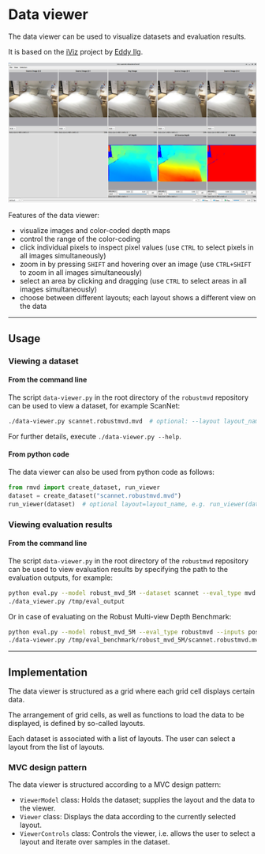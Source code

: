 # Data viewer

The data viewer can be used to visualize datasets and evaluation results. 

It is based on the [iViz](https://github.com/eddy-ilg/iviz) project by [Eddy Ilg](https://github.com/eddy-ilg).

![Image](../../viewer.jpg)

Features of the data viewer:
- visualize images and color-coded depth maps
- control the range of the color-coding
- click individual pixels to inspect pixel values (use `CTRL` to select pixels in all images simultaneously)
- zoom in by pressing `SHIFT` and hovering over an image (use `CTRL+SHIFT` to zoom in all images simultaneously)
- select an area by clicking and dragging (use `CTRL` to select areas in all images simultaneously)
- choose between different layouts; each layout shows a different view on the data

---

## Usage
### Viewing a dataset
#### From the command line
The script `data-viewer.py` in the root directory of the `robustmvd` repository can be used to view a dataset, for
example ScanNet:
```bash
./data-viewer.py scannet.robustmvd.mvd  # optional: --layout layout_name, e.g. --layout all_images
```

For further details, execute `./data-viewer.py --help`.

#### From python code
The data viewer can also be used from python code as follows:
```python
from rmvd import create_dataset, run_viewer
dataset = create_dataset("scannet.robustmvd.mvd")
run_viewer(dataset)  # optional layout=layout_name, e.g. run_viewer(dataset, layout="all_images")
```

### Viewing evaluation results
#### From the command line
The script `data-viewer.py` in the root directory of the `robustmvd` repository can be used to view evaluation results
by specifying the path to the evaluation outputs, for example:
```bash
python eval.py --model robust_mvd_5M --dataset scannet --eval_type mvd --inputs poses intrinsics --output /tmp/eval_output --input_size 448 640
./data_viewer.py /tmp/eval_output
```

Or in case of evaluating on the Robust Multi-view Depth Benchmark:
```bash
python eval.py --model robust_mvd_5M --eval_type robustmvd --inputs poses intrinsics --output /tmp/eval_benchmark --eth3d_size 768 1152 --kitti_size 384 1280 --dtu_size 896 1216 --scannet_size 448 640 --tanks_and_temples_size 704 1280
./data-viewer.py /tmp/eval_benchmark/robust_mvd_5M/scannet.robustmvd.mvd
```

---

## Implementation
The data viewer is structured as a grid where each grid cell displays certain data.

The arrangement of grid cells, as well as functions to load the data to be displayed, is defined by so-called layouts.

Each dataset is associated with a list of layouts. The user can select a layout from the list of layouts.

### MVC design pattern
The data viewer is structured according to a MVC design pattern:
- `ViewerModel` class: Holds the dataset; supplies the layout and the data to the viewer.
- `Viewer` class: Displays the data according to the currently selected layout.
- `ViewerControls` class: Controls the viewer, i.e. allows the user to select a layout and iterate over samples in 
the dataset.
